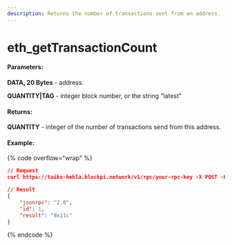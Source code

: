 ```yaml
---
description: Returns the number of transactions sent from an address.
---
```


# eth\_getTransactionCount

#### **Parameters:**

**DATA, 20 Bytes** - address.

**QUANTITY|TAG** - integer block number, or the string "latest"

#### **Returns:**

**QUANTITY** - integer of the number of transactions send from this address.

#### Example:

{% code overflow="wrap" %}
```json
// Request
curl https://taiko-hekla.blockpi.network/v1/rpc/your-rpc-key -X POST -H "Content-Type: application/json" --data '{"jsonrpc":"2.0","method":"eth_getTransactionCount","params":["0x2737840364fba5642f96ea530f21a43e69a70f59","latest"],"id":1}'

// Result
{
    "jsonrpc": "2.0",
    "id": 1,
    "result": "0x11c"
}
```
{% endcode %}
